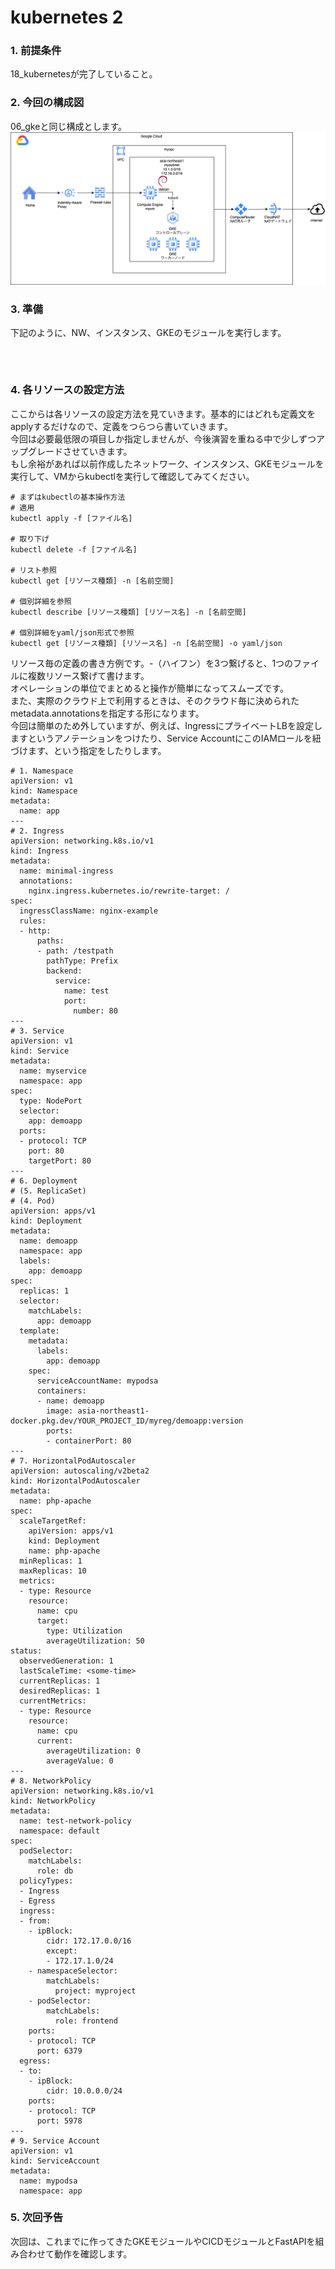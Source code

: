 # kubernetes 2

### 1. 前提条件
18_kubernetesが完了していること。

### 2. 今回の構成図
06_gkeと同じ構成とします。
![gke](asset/06.png "gke")

### 3. 準備
下記のように、NW、インスタンス、GKEのモジュールを実行します。
```



```




### 4. 各リソースの設定方法
ここからは各リソースの設定方法を見ていきます。基本的にはどれも定義文をapplyするだけなので、定義をつらつら書いていきます。<br>
今回は必要最低限の項目しか指定しませんが、今後演習を重ねる中で少しずつアップグレードさせていきます。<br>
もし余裕があれば以前作成したネットワーク、インスタンス、GKEモジュールを実行して、VMからkubectlを実行して確認してみてください。<br>
```
# まずはkubectlの基本操作方法
# 適用
kubectl apply -f [ファイル名]

# 取り下げ
kubectl delete -f [ファイル名]

# リスト参照
kubectl get [リソース種類] -n [名前空間]

# 個別詳細を参照
kubectl describe [リソース種類] [リソース名] -n [名前空間]

# 個別詳細をyaml/json形式で参照
kubectl get [リソース種類] [リソース名] -n [名前空間] -o yaml/json
```
リソース毎の定義の書き方例です。-（ハイフン）を3つ繋げると、1つのファイルに複数リソース繋げて書けます。<br>
オペレーションの単位でまとめると操作が簡単になってスムーズです。<br>
また、実際のクラウド上で利用するときは、そのクラウド毎に決められたmetadata.annotationsを指定する形になります。<br>
今回は簡単のため外していますが、例えば、IngressにプライベートLBを設定しますというアノテーションをつけたり、Service AccountにこのIAMロールを紐づけます、という指定をしたりします。
```
# 1. Namespace
apiVersion: v1
kind: Namespace
metadata:
  name: app
---
# 2. Ingress
apiVersion: networking.k8s.io/v1
kind: Ingress
metadata:
  name: minimal-ingress
  annotations:
    nginx.ingress.kubernetes.io/rewrite-target: /
spec:
  ingressClassName: nginx-example
  rules:
  - http:
      paths:
      - path: /testpath
        pathType: Prefix
        backend:
          service:
            name: test
            port:
              number: 80
---
# 3. Service
apiVersion: v1
kind: Service
metadata:
  name: myservice
  namespace: app
spec:
  type: NodePort
  selector:
    app: demoapp
  ports:
  - protocol: TCP
    port: 80
    targetPort: 80
---
# 6. Deployment
# (5. ReplicaSet)
# (4. Pod)
apiVersion: apps/v1
kind: Deployment
metadata:
  name: demoapp
  namespace: app
  labels:
    app: demoapp
spec:
  replicas: 1
  selector:
    matchLabels:
      app: demoapp
  template:
    metadata:
      labels:
        app: demoapp
    spec:
      serviceAccountName: mypodsa
      containers:
      - name: demoapp
        image: asia-northeast1-docker.pkg.dev/YOUR_PROJECT_ID/myreg/demoapp:version
        ports:
        - containerPort: 80
---
# 7. HorizontalPodAutoscaler
apiVersion: autoscaling/v2beta2
kind: HorizontalPodAutoscaler
metadata:
  name: php-apache
spec:
  scaleTargetRef:
    apiVersion: apps/v1
    kind: Deployment
    name: php-apache
  minReplicas: 1
  maxReplicas: 10
  metrics:
  - type: Resource
    resource:
      name: cpu
      target:
        type: Utilization
        averageUtilization: 50
status:
  observedGeneration: 1
  lastScaleTime: <some-time>
  currentReplicas: 1
  desiredReplicas: 1
  currentMetrics:
  - type: Resource
    resource:
      name: cpu
      current:
        averageUtilization: 0
        averageValue: 0
---
# 8. NetworkPolicy
apiVersion: networking.k8s.io/v1
kind: NetworkPolicy
metadata:
  name: test-network-policy
  namespace: default
spec:
  podSelector:
    matchLabels:
      role: db
  policyTypes:
  - Ingress
  - Egress
  ingress:
  - from:
    - ipBlock:
        cidr: 172.17.0.0/16
        except:
        - 172.17.1.0/24
    - namespaceSelector:
        matchLabels:
          project: myproject
    - podSelector:
        matchLabels:
          role: frontend
    ports:
    - protocol: TCP
      port: 6379
  egress:
  - to:
    - ipBlock:
        cidr: 10.0.0.0/24
    ports:
    - protocol: TCP
      port: 5978
---
# 9. Service Account
apiVersion: v1
kind: ServiceAccount
metadata:
  name: mypodsa
  namespace: app
```
### 5. 次回予告
次回は、これまでに作ってきたGKEモジュールやCICDモジュールとFastAPIを組み合わせて動作を確認します。